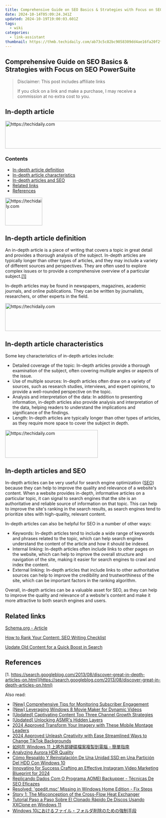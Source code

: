 ```yaml
---
title: Comprehensive Guide on SEO Basics & Strategies with Focus on SEO PowerSuite
date: 2024-10-14T05:09:24.341Z
updated: 2024-10-19T19:00:03.601Z
tags:
  - wiki
categories:
  - link-assistant
thumbnail: https://thmb.techidaily.com/ab73c5c82bc9058309dd4ae16fa20f2ff280634d2fb25aea638fac6debc972e0.jpg
---
```


## Comprehensive Guide on SEO Basics & Strategies with Focus on SEO PowerSuite

>  Disclaimer: This post includes affiliate links
>
>  If you click on a link and make a purchase, I may receive a commission at no extra cost to you.
>

## In-depth article

<!-- affiliate ads begin -->
<a href="https://ephamedtechinc.pxf.io/c/5597632/2137228/26400" target="_top" id="2137228">
  <img src="//a.impactradius-go.com/display-ad/26400-2137228" border="0" alt="https://techidaily.com" width="728" height="90"/>
</a>
<img height="0" width="0" src="https://ephamedtechinc.pxf.io/i/5597632/2137228/26400" style="position:absolute;visibility:hidden;" border="0" />
<!-- affiliate ads end -->

### Contents

* [In-depth article definition](https://tools.techidaily.com/link-assistant/products/)
* [In-depth article characteristics](https://tools.techidaily.com/link-assistant/products/)
* [In-depth articles and SEO](https://tools.techidaily.com/link-assistant/products/)
* [Related links](https://tools.techidaily.com/link-assistant/products/)
* [References](https://tools.techidaily.com/link-assistant/products/)

<!-- affiliate ads begin -->
<a href="https://aligracehair.sjv.io/c/5597632/2135408/19272" target="_top" id="2135408">
  <img src="//a.impactradius-go.com/display-ad/19272-2135408" border="0" alt="https://techidaily.com" width="120" height="90"/>
</a>
<img height="0" width="0" src="https://aligracehair.sjv.io/i/5597632/2135408/19272" style="position:absolute;visibility:hidden;" border="0" />
<!-- affiliate ads end -->

## In-depth article definition

An in-depth article is a piece of writing that covers a topic in great detail and provides a thorough analysis of the subject. In-depth articles are typically longer than other types of articles, and they may include a variety of different sources and perspectives. They are often used to explore complex issues or to provide a comprehensive overview of a particular subject.[\[1\]](https://tools.techidaily.com/link-assistant/products/)

In-depth articles may be found in newspapers, magazines, academic journals, and online publications. They can be written by journalists, researchers, or other experts in the field.

<!-- affiliate ads begin -->
<a href="https://unicoeye.pxf.io/c/5597632/2134494/18498" target="_top" id="2134494">
  <img src="//a.impactradius-go.com/display-ad/18498-2134494" border="0" alt="https://techidaily.com" width="721" height="90"/>
</a>
<img height="0" width="0" src="https://unicoeye.pxf.io/i/5597632/2134494/18498" style="position:absolute;visibility:hidden;" border="0" />
<!-- affiliate ads end -->

## In-depth article characteristics

Some key characteristics of in-depth articles include:

* Detailed coverage of the topic: In-depth articles provide a thorough examination of the subject, often covering multiple angles or aspects of the issue.
* Use of multiple sources: In-depth articles often draw on a variety of sources, such as research studies, interviews, and expert opinions, to provide a well-rounded perspective on the topic.
* Analysis and interpretation of the data: In addition to presenting information, in-depth articles also provide analysis and interpretation of the data, helping readers to understand the implications and significance of the findings.
* Length: In-depth articles are typically longer than other types of articles, as they require more space to cover the subject in depth.

<!-- affiliate ads begin -->
<a href="https://aligracehair.sjv.io/c/5597632/1959707/19272" target="_top" id="1959707">
  <img src="//a.impactradius-go.com/display-ad/19272-1959707" border="0" alt="https://techidaily.com" width="300" height="90"/>
</a>
<img height="0" width="0" src="https://aligracehair.sjv.io/i/5597632/1959707/19272" style="position:absolute;visibility:hidden;" border="0" />
<!-- affiliate ads end -->

## In-depth articles and SEO

In-depth articles can be very useful for search engine optimization ([SEO](https://tools.techidaily.com/link-assistant/products/)) because they can help to improve the quality and relevance of a website's content. When a website provides in-depth, informative articles on a particular topic, it can signal to search engines that the site is an authoritative and reliable source of information on that topic. This can help to improve the site's ranking in the search results, as search engines tend to prioritize sites with high-quality, relevant content.

In-depth articles can also be helpful for SEO in a number of other ways:

* Keywords: In-depth articles tend to include a wide range of keywords and phrases related to the topic, which can help search engines understand the content of the article and how it should be indexed.
* Internal linking: In-depth articles often include links to other pages on the website, which can help to improve the overall structure and navigation of the site, making it easier for search engines to crawl and index the content.
* External linking: In-depth articles that include links to other authoritative sources can help to improve the credibility and trustworthiness of the site, which can be important factors in the ranking algorithm.

Overall, in-depth articles can be a valuable asset for SEO, as they can help to improve the quality and relevance of a website's content and make it more attractive to both search engines and users.

## Related links

[Schema.org - Article](https://schema.org/Article)

[How to Rank Your Content: SEO Writing Checklist](https://tools.techidaily.com/link-assistant/products/)

[Update Old Content for a Quick Boost in Search](https://tools.techidaily.com/link-assistant/products/)

## References

[1. https://search.googleblog.com/2013/08/discover-great-in-depth-articles-on.html](https://search.googleblog.com/2013/08/discover-great-in-depth-articles-on.html)

<ins class="adsbygoogle"
     style="display:block"
     data-ad-format="autorelaxed"
     data-ad-client="ca-pub-7571918770474297"
     data-ad-slot="1223367746"></ins>

<ins class="adsbygoogle"
     style="display:block"
     data-ad-client="ca-pub-7571918770474297"
     data-ad-slot="8358498916"
     data-ad-format="auto"
     data-full-width-responsive="true"></ins>

<span class="atpl-alsoreadstyle">Also read:</span>
<div><ul>
<li><a href="https://youtube-lab.techidaily.com/omprehensive-tips-for-monitoring-subscriber-engagement/"><u>[New] Comprehensive Tips for Monitoring Subscriber Engagement</u></a></li>
<li><a href="https://extra-skills.techidaily.com/new-leveraging-windows-8-movie-maker-for-dynamic-videos/"><u>[New] Leveraging Windows 8 Movie Maker for Dynamic Videos</u></a></li>
<li><a href="https://youtube-lab.techidaily.com/ed-captivating-content-top-three-channel-growth-strategies/"><u>[Updated] Captivating Content Top Three Channel Growth Strategies</u></a></li>
<li><a href="https://youtube-lab.techidaily.com/ed-unlocking-asmrs-hidden-layers/"><u>[Updated] Unlocking ASMR's Hidden Layers</u></a></li>
<li><a href="https://fox-info.techidaily.com/2024-approved-transform-your-imagery-with-these-mobile-montage-leaders/"><u>2024 Approved Transform Your Imagery with These Mobile Montage Leaders</u></a></li>
<li><a href="https://tiktok-video-files.techidaily.com/2024-approved-unleash-creativity-with-ease-streamlined-ways-to-change-tiktok-backgrounds/"><u>2024 Approved Unleash Creativity with Ease Streamlined Ways to Change TikTok Backgrounds</u></a></li>
<li><a href="https://win-deluxe.techidaily.com/1728492135366-windows-11/"><u>如何在 Windows 11 上將外部硬碟檔案複製到電腦 - 簡單指南</u></a></li>
<li><a href="https://extra-hints.techidaily.com/analyzing-aurora-hdr-quality/"><u>Analyzing Aurora HDR Quality</u></a></li>
<li><a href="https://win-deluxe.techidaily.com/como-respaldo-y-reinstalacion-de-una-unidad-ssd-en-una-particion-del-hdd-con-windows-10/"><u>Cómo Respaldo Y Reinstalación De Una Unidad SSD en Una Partición Del HDD Con Windows 10</u></a></li>
<li><a href="https://instagram-videos.techidaily.com/innovating-for-success-crafting-an-effective-instagram-video-marketing-blueprint-for-2024/"><u>Innovating for Success Crafting an Effective Instagram Video Marketing Blueprint for 2024</u></a></li>
<li><a href="https://win-deluxe.techidaily.com/replicando-dados-com-o-programa-aomei-backupper-tecnicas-de-seo-eficazes/"><u>Replicando Dados Com O Programa AOMEI Backupper - Técnicas De SEO Eficazes</u></a></li>
<li><a href="https://win-solutions.techidaily.com/resolved-gpeditmsc-missing-in-windows-home-edition-fix-steps/"><u>Resolved: 'gpedit.msc' Missing in Windows Home Edition - Fix Steps</u></a></li>
<li><a href="https://win-deluxe.techidaily.com/story-1-the-misconception-of-the-cross-flow-heat-exchanger/"><u>Story 1: The Misconception of the Cross-Flow Heat Exchanger</u></a></li>
<li><a href="https://win-deluxe.techidaily.com/tutorial-paso-a-paso-sobre-el-clonado-rapido-de-discos-usando-xxclone-en-windows-11/"><u>Tutorial Paso a Paso Sobre El Clonado Rápido De Discos Usando XXClone en Windows 11</u></a></li>
<li><a href="https://win-deluxe.techidaily.com/1728483261558-windows-10/"><u>Windows 10におけるファイル・フォルダ削除のための強制手段</u></a></li>
</ul></div>

